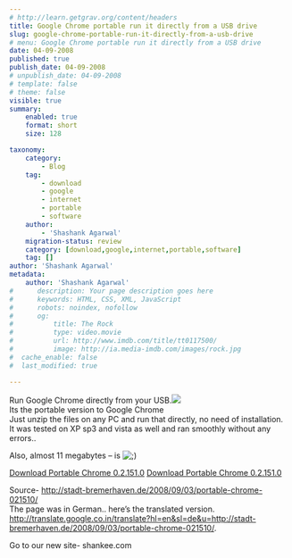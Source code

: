 ```yaml
---
# http://learn.getgrav.org/content/headers
title: Google Chrome portable run it directly from a USB drive
slug: google-chrome-portable-run-it-directly-from-a-usb-drive
# menu: Google Chrome portable run it directly from a USB drive
date: 04-09-2008
published: true
publish_date: 04-09-2008
# unpublish_date: 04-09-2008
# template: false
# theme: false
visible: true
summary:
    enabled: true
    format: short
    size: 128

taxonomy:
    category:
        - Blog
    tag:
        - download
        - google
        - internet
        - portable
        - software
    author:
        - 'Shashank Agarwal'
    migration-status: review
    category: [download,google,internet,portable,software]
    tag: []
author: 'Shashank Agarwal'
metadata:
    author: 'Shashank Agarwal'
#      description: Your page description goes here
#      keywords: HTML, CSS, XML, JavaScript
#      robots: noindex, nofollow
#      og:
#          title: The Rock
#          type: video.movie
#          url: http://www.imdb.com/title/tt0117500/
#          image: http://ia.media-imdb.com/images/rock.jpg
#  cache_enable: false
#  last_modified: true

---
```


Run Google Chrome directly from your USB.[![](http://3.bp.blogspot.com/_V2JZuLkPrjQ/SMAP-VKjrCI/AAAAAAAACuQ/hAB37WFapAY/s320/logo-sm.jpg)](http://3.bp.blogspot.com/_V2JZuLkPrjQ/SMAP-VKjrCI/AAAAAAAACuQ/hAB37WFapAY/s1600-h/logo-sm.jpg)  
Its the portable version to Google Chrome  
Just unzip the files on any PC and run that directly, no need of installation.  
It was tested on XP sp3 and vista as well and ran smoothly without any errors..  
  
Also, almost 11 megabytes – is ![;)](http://stadt-bremerhaven.de/wp-includes/images/smilies/icon_wink.gif)

 [Download Portable Chrome 0.2.151.0](http://72.14.235.104/translate_c?hl=en&sl=de&u=http://stadt-bremerhaven.de/download-manager.php%3Fid%3D33&usg=ALkJrhh4y6bPlo_O7iy6JHv_V51iDCRCzg) [Download Portable Chrome 0.2.151.0](http://72.14.235.104/translate_c?hl=en&sl=de&u=http://stadt-bremerhaven.de/download-manager.php%3Fid%3D33&usg=ALkJrhh4y6bPlo_O7iy6JHv_V51iDCRCzg)

Source- <http://stadt-bremerhaven.de/2008/09/03/portable-chrome-021510/>  
The page was in German.. here’s the translated version.  
<http://translate.google.co.in/translate?hl=en&sl=de&u=http://stadt-bremerhaven.de/2008/09/03/portable-chrome-021510/>.

Go to our new site- shankee.com
